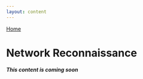 ```yaml
---
layout: content
---
```


[Home](./)

# [](#header-1)Network Reconnaissance

_**This content is coming soon**_
